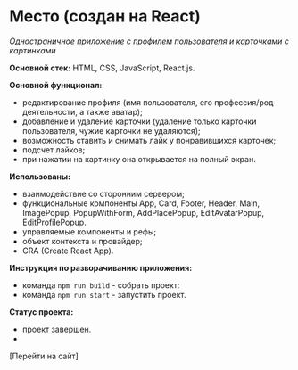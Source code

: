 # Место (создан на React)
_Одностраничное приложение с профилем пользователя и карточками с картинками_

**Основной стек:** HTML, CSS, JavaScript, React.js.

**Основной функционал:**
* редактирование профиля (имя пользователя, его профессия/род деятельности, а также аватар);
* добавление и удаление карточки (удаление только карточки пользователя, чужие карточки не удаляются);
* возможность ставить и снимать лайк у понравившихся карточек;
* подсчет лайков;
* при нажатии на картинку она открывается на полный экран.

**Использованы:**
* взаимодействие со сторонним сервером;
* функциональные компоненты App, Card, Footer, Header, Main, ImagePopup, PopupWithForm, AddPlacePopup, EditAvatarPopup, EditProfilePopup.
* управляемые компоненты и рефы;
* объект контекста и провайдер;
* CRA (Create React App).

**Инструкция по разворачиванию приложения:**
* команда `npm run build` - собрать проект:
* команда `npm run start` - запустить проект.

**Статус проекта:**
* проект завершен.
* 
[Перейти на сайт]
